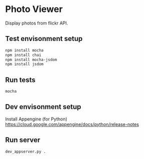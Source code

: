# Photo Viewer

Display photos from flickr API.

## Test envisonment setup
```bash
npm install mocha
npm install chai
npm install mocha-jsdom
npm install jsdom
```

## Run tests
```bash
mocha
```

## Dev envisonment setup
Install Appengine (for Python)
https://cloud.google.com/appengine/docs/python/release-notes

## Run server
```bash
dev_appserver.py .
```
